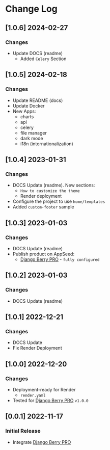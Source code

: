 # Change Log

## [1.0.6] 2024-02-27
### Changes

- Update DOCS (readme)
  - Added `Celery` Section 

## [1.0.5] 2024-02-18
### Changes

- Update README (docs)
- Update Docker
- New Apps:
  - charts
  - api
  - celery
  - file manager
  - dark mode 
  - i18n (internationalization) 

## [1.0.4] 2023-01-31
### Changes

- DOCS Update (readme). New sections:
  - `How to customize the theme`
  - Render deployment
- Configure the project to use `home/templates`
- Added `custom-footer` sample

## [1.0.3] 2023-01-03
### Changes

- DOCS Update (readme)
- Publish product on AppSeed:
  - [Django Berry PRO](https://appseed.us/product/berry-dashboard-pro/django/) - `fully configured`
  
## [1.0.2] 2023-01-03
### Changes

- DOCS Update (readme)

## [1.0.1] 2022-12-21
### Changes

- DOCS Update
- Fix Render Deployment

## [1.0.0] 2022-12-20
### Changes

- Deployment-ready for Render
  - `render.yaml` 
- Tested for [Django Berry PRO](https://github.com/app-generator/django-admin-berry-pro)  `v1.0.0`

## [0.0.1] 2022-11-17
### Initial Release

- Integrate [Django Berry PRO](https://github.com/app-generator/django-admin-berry-pro)
